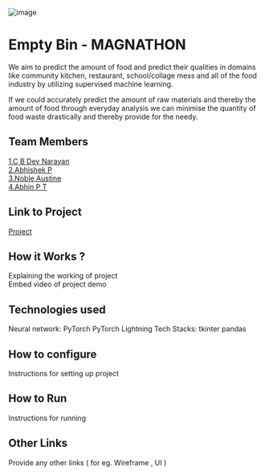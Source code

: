 ![image](./assets/banner.png)


# Empty Bin - MAGNATHON
 We aim to predict the amount of food and predict their qualities in domains like 
community kitchen, restaurant, school/collage mess and all of the food industry by utilizing 
supervised machine learning.

If we could accurately predict the amount of raw materials and thereby the amount of food through
everyday analysis we can minimise the quantity of food waste drastically and thereby 
provide for the needy.


## Team Members
[1.C B Dev Narayan](https://github.com/DeVcB13d)   
[2.Abhishek P](https://github.com/Abhishek0075)   
[3.Noble Austine](https://github.com/nobleaustine)   
[4.Abhin P T](https://github.com/abhin2002)   

## Link to Project
[Project](https://github.com/abhin2002/Food_Quantity_Prediction)

## How it Works ?
Explaining the working of project  
Embed video of project demo

## Technologies used
Neural network:
       PyTorch
       PyTorch Lightning
Tech Stacks:
       tkinter
       pandas

## How to configure
Instructions for setting up project

## How to Run
Instructions for running

## Other Links
Provide any other links ( for eg. Wireframe , UI )
